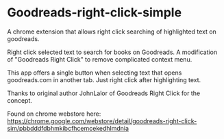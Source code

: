 # Goodreads-right-click-simple
A chrome extension that allows right click searching of highlighted text on goodreads.

Right click selected text to search for books on Goodreads.
A modification of "Goodreads Right Click" to remove complicated context menu. 

This app offers a single button when selecting text that opens goodreads.com in another tab. Just right click after highlighting text.

Thanks to original author JohnLalor of Goodreads Right Click for the concept.

Found on chrome webstore here:
https://chrome.google.com/webstore/detail/goodreads-right-click-sim/pbbdddfdbhmkibcfhcemcekedhlmdnia
